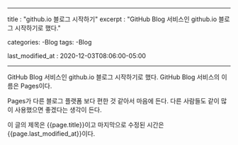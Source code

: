 

 ---

 title : "github.io 블로그 시작하기"
 excerpt : "GitHub Blog 서비스인 github.io 블로그 시작하기로 했다."

 categories:
	-Blog
 tags:
	-Blog

 last_modified_at : 2020-12-03T08:06:00-05:00

 ---


GitHub Blog 서비스인 github.io 블로그 시작하기로 했다.
GitHub Blog 서비스의 이름은 Pages이다.

Pages가 다른 블로그 플랫폼 보다 편한 것 같아서 마음에 든다.
다른 사람들도 같이 많이 사용했으면 좋겠다는 생각이 든다.

이 글의 제목은 {{page.title}}이고
마지막으로 수정된 시간은 {{page.last_modified_at}}이다.
